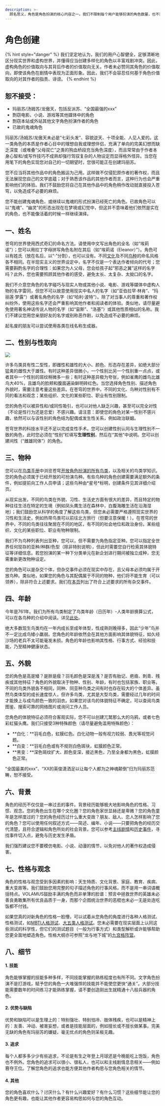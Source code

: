 ```yaml
---
description: >-
  顾名思义，角色是角色扮演的核心内容之一。我们不限制每个用户能够扮演的角色数量，也不需要用户通过完成任务“赢得”创建角色的虚拟货币，但建议您不要因为创建过多角色而无法兼顾或有量无质。
---
```


# 角色创建

{% hint style="danger" %}
我们坚定地认为，我们的用户心智健全，足够清晰地区分现实世界和虚构世界，并懂得应当创建多样化的角色以丰富戏剧冲突。因此，虚构角色的价值取向与其背后作者的价值取向无关。作者未必赞同其角色的价值取向，即使该角色在剧情中表现为正面形象。因此，我们不会容忍任何基于角色价值取向的对其作者的指责、诽谤。
{% endhint %}

## 恕不接受：

* 玛丽苏/汤姆苏/龙傲天，包括反派苏、“全国最强的xxx”
* 剽窃电影、小说、游戏等其他媒体中的角色
* 剽窃本站或外站其他文字角色扮演作者的角色
* 已故的鬼魂角色

玛丽苏/汤姆苏/龙傲天未必是“七彩头发”、容貌逆天、十项全能、人见人爱的。这一类角色的本质是作者心目中的理想自我或理想伴侣，充满了单向的完美幻想而缺乏深度（或堆叠“父母双亡”之类的狗血桥段充当角色深度），而且常常由于作者本身心智和/或写作技巧不成熟却强行驾驭复杂的人物设定而显得格外怪异。当您在用笔下的角色实现您对自己的一切期望时，您很可能正在创建玛丽苏。

您不应当将其他作品中的角色搬运为己用。这样做不仅侵犯原作者的著作权，而且无法展现您自己的文学底蕴；对于熟悉该作品的其他作者而言，这种行为也会严重影响他们的体验。我们不鼓励您将自己在其他作品中的角色稍作改动就直接投入苍穹，以免造成不必要的麻烦。

您不能创建鬼魂角色，或继续以鬼魂的形式扮演已经死亡的角色。已故角色可以以“鬼魂”、“幽灵”的形态出现在在梦境或幻觉中，但这并不意味着他们依然是实在的角色，也不能像活着的时候一样继续演绎。

## 一、姓名

苍穹的世界使用西式奇幻的命名方法。请使用中文写出角色的全名（如“埃莉诺”）；您可以用拉丁字母拼写角色名附在其后（如“埃莉诺（Eleanor）”）。角色可以有姓氏（放在名后，以“·”分割），也可以没有。不同[文化](../under-construction/cultures/)及不同[鸟种](../bird-guide/species/)的命名风格各不相同。在半现实主义的世界设定中，名字不仅是一个表达作者倾向的代号；您需要斟酌名字的合理性：如果您为人父母，您会给孩子起“邪恶之翼”这样的名字吗？此外，您也需要照顾其他作者的感受，避免太长、太复杂、太拗口的名字。

我们不介意您角色的名字碰巧与现实人物或其他小说、电影、游戏等媒体中虚构人物的名字雷同，但您不可以故意使用现实中名人的名字（如“亚伯拉罕·林肯”、“玛丽莲·梦露”）或著名角色的名字（如“哈利·波特”）。除了对当事人的尊重和著作权纠纷外，使用这些名字还会严重影响其他作者和阅读者的体验。类似地，请尽量避免使用著名神话传说人物的名字（如“宙斯”、“洛基”）或其他性质相似的名称。我们不建议您用您亲朋好友的名字或别称恶作剧，以免造成不必要的麻烦。

起名废的朋友可以尝试使用各类在线名称生成器。

## 二、性别与性取向

![](../.gitbook/assets/que-ying-ci-xiong-.jpg)

许多鸟类具有性二型性，即雌性和雄性的大小、颜色、形态存在差异，如绝大部分猛禽的雌性大于雄性。有时这种差异很微小，一个性别比另一个性别重一点点，或者其中一个性别的斑纹稍微多一些；有时这种差异极为夸张，例如雀鹰的雌鸟比雄鸟大40%，且雄鸟的脸颊和腹面遍染鲜明砖红色。当您选择角色性别、描述角色外貌时，需要注意考量这些差异。在苍穹的世界中，不同的文化、鸟种对性别有不同的看法和观念；某些组织、文化的某些职位、职业有性别限制。

您的角色可以被异性和/或同性吸引，也可以对他人缺乏兴趣，甚至可以完全对性（不论是性行为还是恋爱）不感兴趣。请注意：即使您的角色对某一性别不感兴趣，依然可以与该性别的角色结为配偶或发生性关系，例如政治联姻。

苍穹世界的科技水平还不足以完成变性手术。您可以创建性别认同与生理性别不一致的角色，此时您必须在“性别”栏填写**生理性别**，然后在“其他”中说明。您可以创建间性（“雌雄同体”）的角色。

## 三、物种

您可以在[鸟类手册](../bird-guide/)中浏览苍穹[开放角色扮演的所有鸟类](../bird-guide/species/)，以及相关的鸟类学知识。您的角色必须属于已经开放的可扮演鸟种。有些鸟种的角色创建需要满足额外的条件，例如提前向工作人员申请；这些鸟种由\*星号\*标明，创建条件见其详细介绍页。

从现实出发，不同的鸟类在外貌、习性、生活史方面有很大的差异，而且特定的物种往往生活在特定的生境（例如凤头鹰生活在森林中，白腹海雕生活在沿海湿地）；我们鼓励您从科学的角度了解这些鸟类，但您未必需要严格遵照现实世界的习性和生活史，例如热带鸟类可以前往北方旅行（但要注意保暖！）。在苍穹的世界中，不同的鸟类往往聚居在不同的地区，有不同的社会地位和政治身份。某些组织、文化的某些职位、职业有物种限制。

我们不为鸟种列表列出亚种，您可以，但不需要为角色指定亚种。您可以指定全世界任何现存的亚种/种群/色型（除非特别说明），但此时需要您自行检索其体貌特征等详细信息。若您扮演的某一种下分类单元在新企划进行期间被独立成种，您无需重新更改物种设定。

您的角色可以是杂交个体，但杂交事件必须在现实中存在，且父母本必须均属于开放鸟种。类似地，如果您的角色与其配偶属于不同的物种，他们将不能生育（可以领养），除非符合上述要求。我们在[本页](../bird-guide/species/hybrids.md)列出了符合上述要求的所有杂交事件。

## 四、年龄

今年是761年。我们为所有鸟类制定了鸟类年龄（日历年）-人类年龄换算公式，可以在各鸟种的介绍中阅读。详见[此处](../bird-guide/#nian-ling-ji-suan)。

绝大多数现生鸟类均在一年内成长至成年体型，性成熟则晚得多，因此“少年”鸟并不一定比成鸟矮小羸弱。您角色的年龄依然会在其他方面影响其体貌特征，如久经沙场的老兵不太可能毫发未损。角色的年龄也影响其性格、行事方式、经验和技能，乃至精神健康状态。

## 五、外貌

您的角色是高是矮？是胖是瘦？羽毛颜色是深是浅？是否有胎记、疤痕、刺青、残疾或其他特征？角色的外貌取决于物种、性别、年龄，有时也包括家族、职业等。不同的鸟类外貌各不相同，同种、同亚种鸟类之间有时也存在较大的个体差异。虽然鸟类体型的成长速度惊人，但许多鸟类，尤其是大型鸟类，需要经过几年的时间才能换上与成鸟颜色一致的羽衣。如果您对该鸟的体貌特征不确定，可以查阅鸟类图鉴、搜索可靠的网络图片或询问工作人员。

您角色的体貌特征必须符合客观实际，您不可以创建兀鹫那么大的乌鸦，或者七色彩虹猫头鹰。我们只接受3种特殊颜色（请尽量避免滥用特殊颜色）：

* **白化：**羽毛白色，虹膜红色。白化动物一般有视力较弱、畏光等视觉问题。
* **白变：**羽毛白色或有不规则白色斑块，虹膜颜色正常。
* **黑变：**深色斑纹扩大、颜色变深，接近黑色，乃至全身都为黑色，虹膜颜色正常。

“全国最美的xxx”、“XX的英俊潇洒足以让每个人都为之神魂颠倒”归为玛丽苏范畴，恕不接受。

## 六、背景

角色的经历不仅仅是一串过去的事件。背景经历能够极大地影响角色的性格、习惯、观念。您的角色出生在哪个文化圈？您的角色家世显赫还是卑微？您的角色童年是怎样度过的？您的角色经历过什么重大变故？朋友、敌人、恋人怎样影响了您的角色？您可以使用任何叙述方式——简述、编年、小说——只要把角色的经历交代清楚，且符合逻辑和角色所处的社会背景。您可以参考[主线剧情](../guide/plot.md)和[历史事件](../settlements/history.md)，寻找事件切入点，避免与历史发生矛盾。

我们强烈建议您不要模仿电影、小说、动漫的情节，以免对他人的著作权造成侵害。

## 七、性格与观念

角色的性格与观念受到多因素的影响：天生特质、文化背景、家庭、教育、疾病、重大变故等。我们鼓励您用完整的句子描述角色的行事风格，而不是用一串词语概括特点。VOLAMUS鼓励丰满的角色而非单薄的脸谱：预言中拯救世界的英雄未必善良勇敢集所有优良品质于一身，而那个企图统治世界的恶棍也未必一无是处连吃饭都不付钱。

如果您真的对新角色的性格一脸懵，可以试着从您角色的角度进行各种人格测试、性格测试，如[MBTI人格测试](https://www.16personalities.com/ch)、[大五类人格测试](https://www.apesk.com/bigfive/)。您未必需要在现实层面上认同这些测试的科学性，但它们的测试题目（一般为行事方式）和类型解析或许能够帮助您更全面地塑造角色。性格大纲亦可参照“龙与地下城”的[九宫格阵营](https://baike.baidu.com/item/%E9%98%B5%E8%90%A5%E4%B9%9D%E5%AE%AB%E6%A0%BC/23220773)。

## 八、细节

#### 1. 技能

角色能够掌握的技能多种多样，不同技能掌握的熟练程度也有所不同。文字角色扮演不是打游戏，赋予您的角色一大堆强悍的技能并不能使您更快“通关”。大部分技能需要数年的时间练习才能熟练掌握，请不要创造刚出生就精通十八般兵器的角色。

#### 2. 优势与缺陷

优势和缺陷可以是生理上的：特别强壮、特别怕冷、肢体残疾，也可以是精神上的：友善、冲动、被害妄想，或者是技能层面的，例如擅长或不擅长做某事。完美无缺的角色有玛丽苏的嫌疑，毫无优点的角色则呆板无趣。

#### 3. 追求

每个人都多多少少有些追求，不论是有生之年登上月球还是今晚能吃上饱饭，角色也不例外。您角色的追求可以很小、很私人，也可以和主线剧情息息相关——例如篡夺王位。了解您角色的追求也能方便其他作者构思与您角色相关的情节。

#### 4. 其他

您的角色喜欢什么？讨厌什么？有什么兴趣爱好？有什么习惯？这些细节能让您的角色更有趣，也能让其他作者更容易构思如何与您的角色互动。

